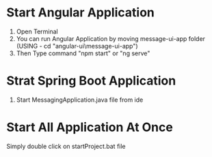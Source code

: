 # Start Angular Application

1) Open Terminal
2) You can run Angular Application by moving message-ui-app folder (USING - cd "angular-ui\message-ui-app")
3) Then Type command "npm start" or "ng serve"

# Strat Spring Boot Application

1) Start MessagingApplication.java file from ide

# Start All Application At Once

Simply double click on startProject.bat file